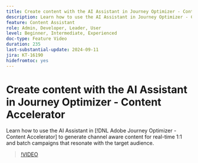 ```yaml
---
title: Create content with the AI Assistant in Journey Optimizer - Content Accelerator
description: Learn how to use the AI Assistant in Journey Optimizer - Content Accelerator to generate channel aware content for real-time 1:1 and batch campaigns that resonate with the target audience.
feature: Content Assistant
role: Admin, Developer, Leader, User
level: Beginner, Intermediate, Experienced
doc-type: Feature Video
duration: 235
last-substantial-update: 2024-09-11
jira: KT-16190
hidefromtoc: yes
---
```


# Create content with the AI Assistant in Journey Optimizer - Content Accelerator

Learn how to use the AI Assistant in [!DNL Adobe Journey Optimizer - Content Accelerator] to generate channel aware content for real-time 1:1 and batch campaigns that resonate with the target audience.

>[!VIDEO](https://video.tv.adobe.com/v/3433552/?learn=on)
